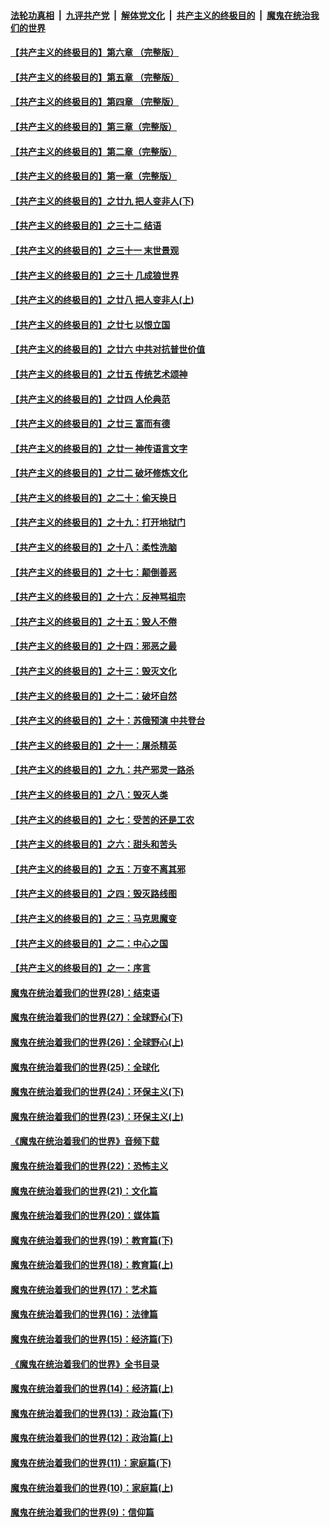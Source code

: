 ####  [法轮功真相](../../../../basic/blob/master/README.md?t=06240602) &nbsp;|&nbsp; [九评共产党](../../../../9ping.md/blob/master/README.md?t=06240602) &nbsp;|&nbsp; [解体党文化](../../../../jtdwh.md/blob/master/README.md?t=06240602)  &nbsp;|&nbsp; [共产主义的终极目的](../../../../gczydzjmd.md/blob/master/README.md?t=06240602) &nbsp;|&nbsp; [魔鬼在统治我们的世界](../../../../mgztzwmdsj.md/blob/master/README.md?t=06240602) 

#### [【共产主义的终极目的】第六章 （完整版）](../pages/nsc422/n11428913.md?t=06240602) 

#### [【共产主义的终极目的】第五章 （完整版）](../pages/nsc422/n11428912.md?t=06240602) 

#### [【共产主义的终极目的】第四章 （完整版）](../pages/nsc422/n11428907.md?t=06240602) 

#### [【共产主义的终极目的】第三章（完整版）](../pages/nsc422/n11428848.md?t=06240602) 

#### [【共产主义的终极目的】第二章（完整版）](../pages/nsc422/n11428831.md?t=06240602) 

#### [【共产主义的终极目的】第一章（完整版）](../pages/nsc422/n11417651.md?t=06240602) 

#### [【共产主义的终极目的】之廿九 把人变非人(下)](../pages/nsc422/n11344140.md?t=06240602) 

#### [【共产主义的终极目的】之三十二 结语](../pages/nsc422/n11360535.md?t=06240602) 

#### [【共产主义的终极目的】之三十一 末世景观](../pages/nsc422/n11351129.md?t=06240602) 

#### [【共产主义的终极目的】之三十 几成狼世界](../pages/nsc422/n11348280.md?t=06240602) 

#### [【共产主义的终极目的】之廿八 把人变非人(上)](../pages/nsc422/n11340492.md?t=06240602) 

#### [【共产主义的终极目的】之廿七 以恨立国](../pages/nsc422/n11336944.md?t=06240602) 

#### [【共产主义的终极目的】之廿六 中共对抗普世价值](../pages/nsc422/n11324785.md?t=06240602) 

#### [【共产主义的终极目的】之廿五 传统艺术颂神](../pages/nsc422/n11296396.md?t=06240602) 

#### [【共产主义的终极目的】之廿四 人伦典范](../pages/nsc422/n11296397.md?t=06240602) 

#### [【共产主义的终极目的】之廿三 富而有德](../pages/nsc422/n11283598.md?t=06240602) 

#### [【共产主义的终极目的】之廿一 神传语言文字](../pages/nsc422/n11263265.md?t=06240602) 

#### [【共产主义的终极目的】之廿二 破坏修炼文化](../pages/nsc422/n11245728.md?t=06240602) 

#### [【共产主义的终极目的】之二十：偷天换日](../pages/nsc422/n11238846.md?t=06240602) 

#### [【共产主义的终极目的】之十九：打开地狱门](../pages/nsc422/n11206376.md?t=06240602) 

#### [【共产主义的终极目的】之十八：柔性洗脑](../pages/nsc422/n11199994.md?t=06240602) 

#### [【共产主义的终极目的】之十七：颠倒善恶](../pages/nsc422/n11179782.md?t=06240602) 

#### [【共产主义的终极目的】之十六：反神骂祖宗](../pages/nsc422/n11166798.md?t=06240602) 

#### [【共产主义的终极目的】之十五：毁人不倦](../pages/nsc422/n11166792.md?t=06240602) 

#### [【共产主义的终极目的】之十四：邪恶之最](../pages/nsc422/n11150249.md?t=06240602) 

#### [【共产主义的终极目的】之十三：毁灭文化](../pages/nsc422/n11135227.md?t=06240602) 

#### [【共产主义的终极目的】之十二：破坏自然](../pages/nsc422/n11135214.md?t=06240602) 

#### [【共产主义的终极目的】之十：苏俄预演 中共登台](../pages/nsc422/n11118424.md?t=06240602) 

#### [【共产主义的终极目的】之十一：屠杀精英](../pages/nsc422/n11118442.md?t=06240602) 

#### [【共产主义的终极目的】之九：共产邪灵一路杀](../pages/nsc422/n11114139.md?t=06240602) 

#### [【共产主义的终极目的】之八：毁灭人类](../pages/nsc422/n11108503.md?t=06240602) 

#### [【共产主义的终极目的】之七：受苦的还是工农](../pages/nsc422/n11101809.md?t=06240602) 

#### [【共产主义的终极目的】之六：甜头和苦头](../pages/nsc422/n11096971.md?t=06240602) 

#### [【共产主义的终极目的】之五：万变不离其邪](../pages/nsc422/n11091285.md?t=06240602) 

#### [【共产主义的终极目的】之四：毁灭路线图](../pages/nsc422/n11086284.md?t=06240602) 

#### [【共产主义的终极目的】之三：马克思魔变](../pages/nsc422/n11061941.md?t=06240602) 

#### [【共产主义的终极目的】之二：中心之国](../pages/nsc422/n11047728.md?t=06240602) 

#### [【共产主义的终极目的】之一：序言](../pages/nsc422/n11086077.md?t=06240602) 

#### [魔鬼在统治着我们的世界(28)：结束语](../pages/nsc422/n10936246.md?t=06240602) 

#### [魔鬼在统治着我们的世界(27)：全球野心(下)](../pages/nsc422/n10928319.md?t=06240602) 

#### [魔鬼在统治着我们的世界(26)：全球野心(上)](../pages/nsc422/n10900318.md?t=06240602) 

#### [魔鬼在统治着我们的世界(25)：全球化](../pages/nsc422/n10788205.md?t=06240602) 

#### [魔鬼在统治着我们的世界(24)：环保主义(下)](../pages/nsc422/n10695307.md?t=06240602) 

#### [魔鬼在统治着我们的世界(23)：环保主义(上)](../pages/nsc422/n10688613.md?t=06240602) 

#### [《魔鬼在统治着我们的世界》音频下载](../pages/nsc422/n10635553.md?t=06240602) 

#### [魔鬼在统治着我们的世界(22)：恐怖主义](../pages/nsc422/n10614727.md?t=06240602) 

#### [魔鬼在统治着我们的世界(21)：文化篇](../pages/nsc422/n10597706.md?t=06240602) 

#### [魔鬼在统治着我们的世界(20)：媒体篇](../pages/nsc422/n10586579.md?t=06240602) 

#### [魔鬼在统治着我们的世界(19)：教育篇(下)](../pages/nsc422/n10564808.md?t=06240602) 

#### [魔鬼在统治着我们的世界(18)：教育篇(上)](../pages/nsc422/n10526970.md?t=06240602) 

#### [魔鬼在统治着我们的世界(17)：艺术篇](../pages/nsc422/n10499093.md?t=06240602) 

#### [魔鬼在统治着我们的世界(16)：法律篇](../pages/nsc422/n10485969.md?t=06240602) 

#### [魔鬼在统治着我们的世界(15)：经济篇(下)](../pages/nsc422/n10469975.md?t=06240602) 

#### [《魔鬼在统治着我们的世界》全书目录](../pages/nsc422/n10464261.md?t=06240602) 

#### [魔鬼在统治着我们的世界(14)：经济篇(上)](../pages/nsc422/n10457370.md?t=06240602) 

#### [魔鬼在统治着我们的世界(13)：政治篇(下)](../pages/nsc422/n10448270.md?t=06240602) 

#### [魔鬼在统治着我们的世界(12)：政治篇(上)](../pages/nsc422/n10444576.md?t=06240602) 

#### [魔鬼在统治着我们的世界(11)：家庭篇(下)](../pages/nsc422/n10440961.md?t=06240602) 

#### [魔鬼在统治着我们的世界(10)：家庭篇(上)](../pages/nsc422/n10435448.md?t=06240602) 

#### [魔鬼在统治着我们的世界(9)：信仰篇](../pages/nsc422/n10432159.md?t=06240602) 

